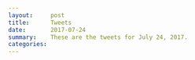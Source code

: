 ```yaml
---
layout:     post
title:      Tweets
date:       2017-07-24
summary:    These are the tweets for July 24, 2017.
categories:
---
```


